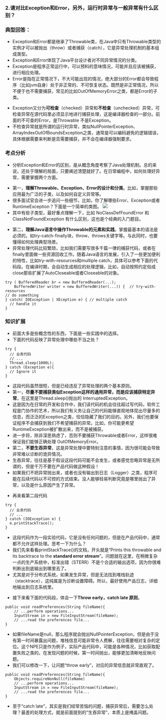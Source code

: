 ### 2.请对比Exception和Error，另外，运行时异常与一般异常有什么区别？
>
### 典型回答：
- Exception和Error都是继承了Throwable类，在Java中只有Throwable类型的实例才可以被抛出（throw）或者捕获（catch），它是异常处理机制的基本组成类型。
- Exception和Error体现了Java平台设计者对不同异常情况的分类。
- Exception是程序正常运行中，可以预料的意味情况，可能并且应该被捕获，进行相应处理。
- Error是指在正常情况下，不大可能出现的情况，绝大部分的Error都会导致程序（比如jvm自身）处于非正常的、不可恢复状态。既然是非正常情况，所以不便于也不需要捕获，常见的比如OutOfMemoryError之类，都是Error的子类。
>
- Exception又分为**可检查**（checked）异常和**不检查**（unchecked）异常，可检查异常在源代码里必须显示地进行捕获处理，这是编译器检查的一部分。前面的不可查的Error，是Throwable 不是Exception。
- 不检查异常就是所谓的运行时异常，类似NullPointerException、ArrayIndexOutOfBoundsException之类，通常是可以编码避免的逻辑错误，具体根据需要来判断是否需要捕获，并不会在编译器强制要求。
>
### 考点分析
- 分析Exception和Error的区别，是从概念角度考察了Java处理机制。总的来说，还处于理解的局面，只要阐述清楚就好了。在日常编程中，如何处理好异常，需要掌握两个方面。
>
- 第一，**理解Throwable、Exception、Error的设计和分类**。比如，掌握那些应用最为广泛的子类，以及如何自定义异常等。
- 很多面试官会进一步追问一些细节，比如，你了解哪些Error、Exception或者RuntimeException？下面是一个简单的类图。
![](https://github.com/lu666666/notebooks/blob/master/java/0/1/pic/02.png)
- 其中有些子类型，最好重点理解一下，比如 NoClassDefFoundError 和 ClassNotFoundException 有什么区别，这也是个经典的入门题目。
>
- 第二，**理解Java语言中操作Throwable的元素和实践**。掌握最基本的语法是必须的，如try-catch-finally块，throw、throws关键字等。与此同时，也要懂得如何处理典型场景。
- 异常处理代码比较繁琐，比如我们需要写很多千篇一律的捕获代码，或者在finally里面做一些资源回收工作。随着Java语言的发展，引入了一些更加便利的特性，比如try-with-resources和multiple catch，具体可以参考下面的代码段。在编译时期，会自动生成相应的处理逻辑，比如，自动按照约定俗成close那些扩展了AutoCloseable或者Closeable的对象。
```
try ( BufferedReader br = new BufferedReader(...);
    BufferedWriter writer = new BufferedWriter(...)) {  // try-with-resources
// do something
} catch( IOException | XEception e) { // multiple catch
  // handle it 
}    
```
>
### 知识扩展
- 前面大多是些概念性的东西，下面是一些实践中的选择。
- 下面的代码反映了异常处理中哪些不当之处？
```
try {
  // 业务代码
  // ...
  Thread.sleep(1000L);
} catch (Exception e){
  // Ignore it
}
```
- 这段代码虽然很短，但是已经违反了异常处理的两个基本原则。
- 第一，**尽量不要捕获类似Exception这样的通用异常，而是应该捕获特定异常**，在这里是Thread.sleep()抛出的 InterruptedException。
- 这是因为在日常的开发和合作中，我们读代码的机会往往超过写代码，软件工程是门协作的艺术，所以我们有义务让自己的代码能够直观地体现出尽量多的信息，而泛泛的Exception之类，恰恰隐藏了我们的目的。另外，我们也要保证程序不会捕获到我们不希望捕获的异常。比如，你可能更希望RuntimeException被扩散出来，而不是被捕获。
- 进一步将，除非深思熟虑了，否则不要捕获Throwable或者Error，这样很难保证我们能够正确处理 OutOfMemoryError。
- 第二，**不要生吞异常**，这是异常处理中要特别注意的事情，因为很可能会导致非常难以诊断的诡异情况。
- 生吞异常，往往是基于假设这段代码可能不会发生，或者感觉忽略异常是无所谓的，但是千万不要在产品代码做这种假设！
- 如果我们不把异常抛出来，或者也没有输出到日志（Logger）之类，程序可能在后续代码以不可控的方式结束。没人能够轻易判断究竟是哪里抛出了异常，以及是什么原因产生了异常。
>
- 再来看第二段代码
```
try {
  // 业务代码
  // ...
} catch (IOException e) {
  e.printStackTrace();
}
```
- 这段代码作为一段实验代码，它是没有任何问题的，但是在产品代码中，通常都不允许这样处理。思考一下为什么？
- 我们先来看看printStackTrace()的文档，开头就是“Prints this throwable and its backtrace to the **standard error stream**”。问题就在这里，在稍微复杂一点的生产系统中，标准出错（STERR）不是个合适的输出选项，因为你很难判断出到底输出到哪里去了。
- 尤其是对于分布式系统，如果发生异常，但是无法找到堆栈轨迹（stacktrace），这纯属是为诊断设置障碍。所以，最好使用产品日志，详细地输出到日志系统里。
>
- 接下来看下面的代码段，体会一下**Throw early，catch late 原则**。
```
public void readPreferences(String fileName){
    // ...perform operations...
    InputStream in = new FileInputStream(fileName);
    // ...read the preferences file...
}
```
- 如果fileName是null，那么程序就会抛出NullPointerException，但是由于没有第一时间暴露出问题，堆栈信息可能非常令人费解，往往需要相对复杂的定位。这个NPE只是作为例子，实际产品代码中，可能是各种情况，比如获取配置失败之类的。在发现问题的时候，第一时间抛出，能够更加清晰地反映问题。
- 我们可以修改一下，让问题“throw early”，对应的异常信息就非常直观了。
```
public void readPreferences(String fileName){
    Objects.requireNonNull(fileName)
    // ...perform operations...
    InputStream in = new FileInputStream(fileName);
    // ...read the preferences file...
}
```
- 至于“catch late”，其实是我们经常苦恼的问题，捕获异常后，需要怎么处理？最差的处理方式，就是前面提到的“生吞异常”，本质上是掩盖问题。





